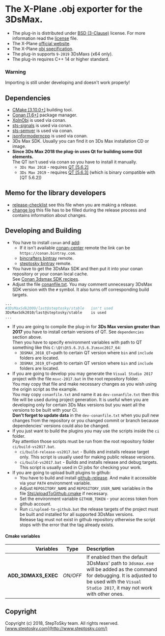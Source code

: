 # The X-Plane .obj exporter for the 3DsMax.
- The plug-in is distributed under [BSD (3-Clause)](http://opensource.org/licenses/BSD-3-Clause) license.
  For more information read the [license](license.txt) file.
- The X-Plane [official website](http://www.x-plane.com/).
- The X-Plane [obj specification](http://developer.x-plane.com/?article=obj8-file-format-specification).
- The plug-in supports `9-2019` 3DsMaxs (x64 only).
- The plug-in requires C++ 14 or higher standard.

### Warning 
Importing is still under developing and doesn't work properly!

## Dependencies
- [CMake [3.10.0+]](https://cmake.org/) building tool.
- [Conan [1.6+]](https://www.conan.io) package manager.  
- [XplnObj](https://github.com/steptosky/XplnObj) is used via conan.
- [sts-signals](https://github.com/steptosky/sts-signals) is used via conan.
- [sts-semver](https://github.com/steptosky/sts-semver) is used via conan.
- [jsonformoderncpp](https://github.com/nlohmann/json) is used via conan.
- 3Ds Max SDK. Usually you can find it on 3Ds Max installation CD or image.
- **Since 3Ds Max 2018 the plug-in uses Qt for building some GUI elements.**   
  The QT isn't used via conan so you have to install it manually.  
    - `3Ds Max 2018` - requires [QT [5.6.2]](https://www1.qt.io/offline-installers/?hsLang=en)
    - `3Ds Max 2019` - requires [QT [5.6.3]](https://www1.qt.io/offline-installers/?hsLang=en)
      (which is binary compatible with [QT 5.6.2])

## Memo for the library developers
- [release-checklist](doc/release-checklist.md) see this file when you are making a release.
- [change log](doc/changelog.txt) this file has to be filled during the release process and contains information about changes.

## Developing and Building
- You have to install `conan` and [add](https://docs.conan.io/en/latest/reference/commands/misc/remote.html):  
    - If it isn't available [conan-center](https://bintray.com/conan/conan-center) remote the link can be `https://conan.bintray.com`.
    - [bincrafters bintray](https://bintray.com/bincrafters/public-conan) remote.
    - [steptosky bintray](https://bintray.com/steptosky/conan-open-source) remote.
- You have to get the 3DsMax SDK and then put it into your conan repository or your conan local cache.  
  See [Conan 3dsmax SDK recipes](https://github.com/steptosky/conan-3dsmax-sdk-recipes).
- Adjust the file [conanfile.txt](conanfile.txt). You may comment unnecessary 3DsMax SDK version with the `#` symbol. It also turns off corresponding build targets.
``` bash
...
#3DsMaxSdk2009/last@steptosky/stable   isn't used
3DsMaxSdk2010/last@steptosky/stable    is used
...
```
- If you are going to compile the plug-in for **3Ds Max version greater than 2017** you have to install certain versions of QT.
  See `dependencies` section above.  
  Then you have to specify environment variables with path to QT something like this `C:\Qt\Qt5.6.3\5.6.3\msvc2017_64`:
    - `3DSMAX_2018_QT`=path to certain QT version where `bin` and `include` folders are located.
    - `3DSMAX_2019_QT`=path to certain QT version where `bin` and `include` folders are located.
- If you are going to develop you may generate the `Visual Studio 2017` project with the file `msvc-2017.bat` in the root repository folder.  
  You may copy that file and make necessary changes as you wish using the origin script as the example.  
  You may copy `conanfile.txt` and name it as `dev-conanfile.txt` then this file will be used during project generation. 
    It is useful when you are developing only for certain 3Ds Max versions but you want all the versions to be built with your CI.  
    **Don't forget to update data** in the `dev-conanfile.txt` when you pull new changes from the repository 
    or you changed commit or branch because dependencies' versions could also be changed.
- If you just want to build the plugins you may use the scripts inside the `ci` folder.  
  Pay attention those scripts must be run from the root repository folder `ci/build-vs2017.bat`.
    - `ci/build-release-vs2017.bat` - Builds and installs release target only. This script is usually used for making public release versions.
    - `ci/build-vs2017.bat` - Builds and installs release and debug targets. This script is usually used in CI jobs for checking your work.
- If you are going to upload built plugins to github:
  - You have to build and install [github-release](https://github.com/aktau/github-release). And make it accessible via your `PATH` environment variable.
  - Adjust `REPOSITORY_NAME` and `REPOSITORY_USER_NAME` variables in the file [StsUploadToGithub.cmake](cmake/StsUploadToGithub.cmake) if necessary.
  - Set the environment variable `GITHUB_TOKEN` - your access token from github account.
  - Run `ci/upload-to-github.bat` the release targets of the project must be built and installed for all supported 3DsMax versions.  
    Release tag must not exist in github repository otherwise the script stops with the error that the tag already exists.

#### Cmake variables
| Variables | Type | Description |
|----------:|:----:|:------------|
| **ADD_3DMAXS_EXEC** | _ON/OFF_  | If enabled then the default 3DsMaxs' path to `3dsmax.exe` will be added as the command for debugging. It is adjusted to be used with the `Visual Studio 2017`, it may not work with other ones. |

## Copyright
Copyright (c) 2018, StepToSky team. All rights reserved.  
[www.steptosky.com](http://www.steptosky.com/)